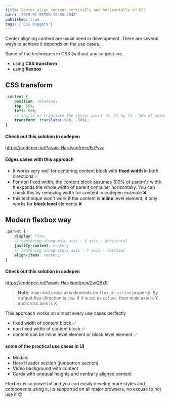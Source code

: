 ```yaml
---
title: Center align content vertically and horizontally in CSS
date: '2019-01-05T08:12:03.284Z'
published: true
tags: ['CSS Nuggets']
---
```


Center aligning content are usual need in development. There are several ways to achieve it depends on the use cases.

Some of the techniques in CSS (without any scripts) are

- using **CSS transform**
- using **flexbox**

## CSS transform

```scss
.content {
    position: relative;
    top: 50%;
    left: 50%;
    // shifts or translate the center point (X, Y) by (X - 50% of outerWidth, Y - 50% of outerWidth)
    transform: translate(-50%, -50%);
}
```
#### Check out this solution in codepen

https://codepen.io/Param-Harrison/pen/ErPyva

#### Edges cases with this approach

- It works very well for centering content block with **fixed width** in both directions ✅
- For non fixed width, the content block assumes 100% of parent's width. It expands the whole width of parent container horizontally. You can check this by removing width for content in codepen example ❌
- this technique won't work if the content is **inline** level element, it only works for **block level** elements ❌

## Modern flexbox way

```scss
.parent {
    display: flex;
    // centering along main axis - X axis - Horizontal
    justify-content: center;
    // centering along cross axis - Y axis - Vertical
    align-items: center;
}
```
#### Check out this solution in codepen

https://codepen.io/Param-Harrison/pen/ZwQBxR


> **Note**: main and cross axis depends on `flex-direction` property. By default flex-direction is `row`. If it is set as `column`, then main axis is Y and cross axis is X.

This approach works on almost every use cases perfectly

- fixed width of content block ✅
- non fixed width of content block ✅
- content can be inline level element or block level element ✅

#### some of the practical use cases in UI

- Modals
- Hero Header section (jumbotron section)
- Video background with content
- Cards with unequal heights and centrally aligned content

Flexbox is so powerful and you can easily develop more styles and components using it. Its supported on all major browsers, no excuse to not use it 😊